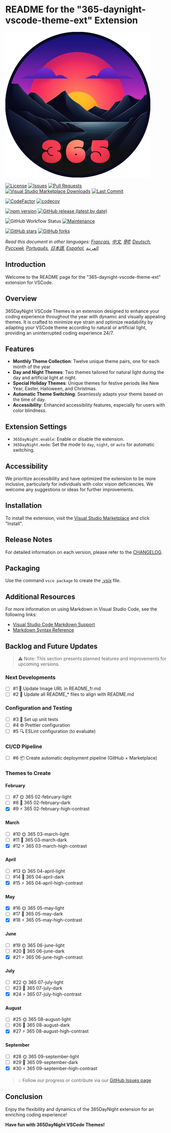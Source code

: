 # README for the "365-daynight-vscode-theme-ext" Extension

![365DayNight VSCode Themes](https://github.com/mickaellherminez/365-daynight-vscode-theme-ext/blob/main/assets/logo-web.png?raw=true)

[![License](https://img.shields.io/github/license/mickaellherminez/365-daynight-vscode-theme-ext)](https://github.com/mickaellherminez/365-daynight-vscode-theme-ext/blob/main/LICENSE)
[![Issues](https://img.shields.io/github/issues/mickaellherminez/365-daynight-vscode-theme-ext)](https://github.com/mickaellherminez/365-daynight-vscode-theme-ext/issues)
[![Pull Requests](https://img.shields.io/github/issues-pr/mickaellherminez/365-daynight-vscode-theme-ext)](https://github.com/mickaellherminez/365-daynight-vscode-theme-ext/pulls)
[![Visual Studio Marketplace Downloads](https://img.shields.io/visual-studio-marketplace/d/mickaellherminez.365-daynight-vscode-theme-ext)](https://marketplace.visualstudio.com/items?itemName=mickaellherminez.365-daynight-vscode-theme-ext)
[![Last Commit](https://img.shields.io/github/last-commit/mickaellherminez/365-daynight-vscode-theme-ext)](https://github.com/mickaellherminez/365-daynight-vscode-theme-ext/commits/main)

<!-- Badges de qualité de code -->
[![CodeFactor](https://www.codefactor.io/repository/github/mickaellherminez/365-daynight-vscode-theme-ext/badge)](https://www.codefactor.io/repository/github/mickaellherminez/365-daynight-vscode-theme-ext)
[![codecov](https://codecov.io/gh/mickaellherminez/365-daynight-vscode-theme-ext/branch/main/graph/badge.svg)](https://codecov.io/gh/mickaellherminez/365-daynight-vscode-theme-ext)

<!-- Badges de version -->
[![npm version](https://badge.fury.io/js/mickaellherminez.365-daynight-vscode-theme-ext.svg)](https://badge.fury.io/js/mickaellherminez.365-daynight-vscode-theme-ext)
[![GitHub release (latest by date)](https://img.shields.io/github/v/release/mickaellherminez/365-daynight-vscode-theme-ext)](https://github.com/mickaellherminez/365-daynight-vscode-theme-ext/releases)

<!-- Badges de statut -->
![GitHub Workflow Status](https://img.shields.io/github/actions/workflow/status/mickaellherminez/365-daynight-vscode-theme-ext/main.yml)
[![Maintenance](https://img.shields.io/badge/Maintained%3F-yes-green.svg)](https://github.com/mickaellherminez/365-daynight-vscode-theme-ext/graphs/commit-activity)

<!-- Badges de stats -->
[![GitHub stars](https://img.shields.io/github/stars/mickaellherminez/365-daynight-vscode-theme-ext)](https://github.com/mickaellherminez/365-daynight-vscode-theme-ext/stargazers)
[![GitHub forks](https://img.shields.io/github/forks/mickaellherminez/365-daynight-vscode-theme-ext)](https://github.com/mickaellherminez/365-daynight-vscode-theme-ext/network/members)

*Read this document in other languages: [Français](docs/README_fr.md), [中文](docs/README_zh.md), [हिंदी](docs/README_hi.md), [Deutsch](docs/README_de.md), [Русский](docs/README_ru.md), [Português](docs/README_pt.md), [日本語](docs/README_ja.md), [Español](docs/README_es.md), [العربية](docs/README_ar.md).*

## Introduction

Welcome to the README page for the "365-daynight-vscode-theme-ext" extension for VSCode.

## Overview

365DayNight VSCode Themes is an extension designed to enhance your coding experience throughout the year with dynamic and visually appealing themes. It is crafted to minimize eye strain and optimize readability by adapting your VSCode theme according to natural or artificial light, providing an uninterrupted coding experience 24/7.

## Features

- **Monthly Theme Collection**: Twelve unique theme pairs, one for each month of the year
- **Day and Night Themes**: Two themes tailored for natural light during the day and artificial light at night.
- **Special Holiday Themes**: Unique themes for festive periods like New Year, Easter, Halloween, and Christmas.
- **Automatic Theme Switching**: Seamlessly adapts your theme based on the time of day.
- **Accessibility**: Enhanced accessibility features, especially for users with color blindness.

## Extension Settings

- `365DayNight.enable`: Enable or disable the extension.
- `365DayNight.mode`: Set the mode to `day`, `night`, or `auto` for automatic switching.

## Accessibility

We prioritize accessibility and have optimized the extension to be more inclusive, particularly for individuals with color vision deficiencies. We welcome any suggestions or ideas for further improvements.

## Installation

To install the extension, visit the [Visual Studio Marketplace](https://marketplace.visualstudio.com/items?itemName=mickaellherminez.365-daynight-vscode-theme-ext) and click "Install".

## Release Notes

For detailed information on each version, please refer to the [CHANGELOG](CHANGELOG.md).

## Packaging

Use the command `vsce package` to create the [.vsix](https://learn.microsoft.com/fr-fr/visualstudio/extensibility/walkthrough-publishing-a-visual-studio-extension-via-command-line?view=vs-2022) file.

## Additional Resources

For more information on using Markdown in Visual Studio Code, see the following links:

- [Visual Studio Code Markdown Support](http://code.visualstudio.com/docs/languages/markdown)
- [Markdown Syntax Reference](https://help.github.com/articles/markdown-basics/)

## Backlog and Future Updates

> ⚠️ Note: This section presents planned features and improvements for upcoming versions.

### Next Developments

- [ ] #1 🔗 Update Image URL in README_fr.md
- [ ] #2 📝 Update all README_* files to align with README.md

### Configuration and Testing
- [ ] #3 🧪 Set up unit tests
- [ ] #4 ⚙️ Prettier configuration
- [ ] #5 🔍 ESLint configuration (to evaluate)

### CI/CD Pipeline
- [ ] #6 📦 Create automatic deployment pipeline (GitHub + Marketplace)

### Themes to Create

#### February
- [ ] #7 🌞 365 02-february-light
- [ ] #8 🌙 365 02-february-dark 
- [x] #9 ⚡ 365 02-february-high-contrast

#### March
- [ ] #10 🌞 365 03-march-light
- [ ] #11 🌙 365 03-march-dark
- [x] #12 ⚡ 365 03-march-high-contrast

#### April
- [ ] #13 🌞 365 04-april-light
- [ ] #14 🌙 365 04-april-dark
- [x] #15 ⚡ 365 04-april-high-contrast

#### May
- [x] #16 🌞 365 05-may-light
- [ ] #17 🌙 365 05-may-dark
- [x] #18 ⚡ 365 05-may-high-contrast

#### June
- [ ] #19 🌞 365 06-june-light
- [ ] #20 🌙 365 06-june-dark
- [x] #21 ⚡ 365 06-june-high-contrast

#### July
- [ ] #22 🌞 365 07-july-light
- [ ] #23 🌙 365 07-july-dark
- [x] #24 ⚡ 365 07-july-high-contrast

#### August
- [ ] #25 🌞 365 08-august-light
- [ ] #26 🌙 365 08-august-dark
- [x] #27 ⚡ 365 08-august-high-contrast

#### September
- [ ] #28 🌞 365 09-september-light
- [ ] #29 🌙 365 09-september-dark
- [x] #30 ⚡ 365 09-september-high-contrast

> 💡 Follow our progress or contribute via our [GitHub Issues page](https://github.com/mickaellherminez/365-daynight-vscode-theme-ext/issues)

## Conclusion

Enjoy the flexibility and dynamics of the 365DayNight extension for an enriching coding experience!

**Have fun with 365DayNight VSCode Themes!**
